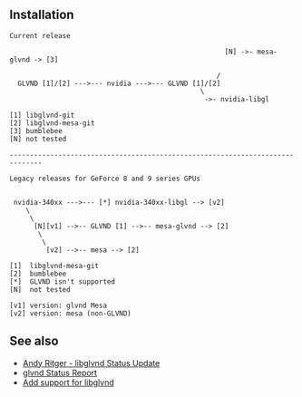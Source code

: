 Installation
------------

```
Current release

                                                     [N] ->- mesa-glvnd -> [3]

                                                   /
  GLVND [1]/[2] --->--- nvidia --->--- GLVND [1]/[2]
                                               \
                                                ->- nvidia-libgl

[1] libglvnd-git
[2] libglvnd-mesa-git
[3] bumblebee
[N] not tested

------------------------------------------------------------------------------

Legacy releases for GeForce 8 and 9 series GPUs


 nvidia-340xx --->--- [*] nvidia-340xx-libgl --> [v2]
    \
     \
      [N][v1] -->-- GLVND [1] -->-- mesa-glvnd --> [2]
       \
        \
         [v2] -->-- mesa --> [2]

[1]  libglvnd-mesa-git
[2]  bumblebee
[*]  GLVND isn't supported
[N]  not tested

[v1] version: glvnd Mesa
[v2] version: mesa (non-GLVND)

```

See also
--------

* [Andy Ritger - libglvnd Status Update](https://www.youtube.com/watch?v=4PflCyiULO4&feature=youtu.be&t=10156)
* [glvnd Status Report](https://www.x.org/wiki/Events/XDC2016/Program/xdc-2016-glvnd-status.pdf)
* [Add support for libglvnd](https://bugs.freedesktop.org/show_bug.cgi?id=92877)